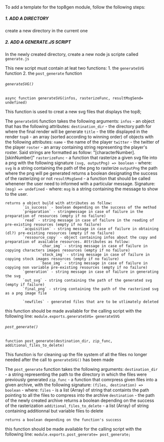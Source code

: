 To add a template for the top8gen module, follow the following steps:


##### 1. ADD A DIRECTORY

create a new directory in the current one

##### 2. ADD A GENERATE.JS SCRIPT

In the newly created directory, create a new node js scripte called `generate.js`

This new script must contain at leat two functions:
    1. the `generateSVG` function
    2. the `post_generate` function

###### `generateSVG()`

`async function generateSVG(infos, rasterizeFunc, resultMsgSend= undefined)`

This function is used to creat a new svg files that displays the top8;

The `generateSVG` function takes the following arguments:
    `infos` - an object that has the following attributes:
            `destination_dir` - the directory path for where the final render will be generate
            `title` - the title displayed in the render
            `top8` - an array (sorted according to winning order) of objects with the following attributes:
                    `name` - the name of the player
                    `twitter` - the twitter of the player
                    `roster` - an array containing string representing the player's roster. Said strings are formatted as follow:
                            "[characterNumber].[skinNumber]"
    `rasterizeFunc` - a function that rasterize a given svg file into a png with the following signature
            `(svg, outputPng) => boolean` - where:
                    `svg` is a string containing the path of the png to rasterize
                    `outputPng` the path where the png will pe generated
            returns a boolean designating the success of the rasterizing or not
    `resultMsgSend` - a function that should be called whenener the user need to informed with a particular message. Signature:
            `(msg) => undefined` - where:
                    `msg` is a string containing the message to show to the user.

    returns a object build with attributes as follow:
            `is_success` - boolean depending on the success of the method
            `preparation` - stringmessage in case of failure in the preparation of resources (empty if no failure)
            `read` - string message in case of failure in the reading of pre-existing resources (empty if no failure)
            `acquisition` - string message in case of failure in obtaining (dl?) pre-existing resources (empty if no failure)
            `ressource_copy` - object containing infos about the copy and preparation of available resources. Attributes as follow:
                    `char_img` - string message in case of failure in copying characters images resources (empty if no failure)
                    `stock_img` - string message in case of failure in copying stock images resources (empty if no failure)
                    `base_img` - string message in case of failure in copying non variable pre-existing resources (empty if no failure)
            `generation` - string message in case of failure in generating the svg
            `out_svg` - string containing the path of the generated svg (empty if failure)
            `final_png` - string containing the path of the rasterized svg as a png image file

            `newfiles` - generated files that are to be utlimately deleted

this function should be made available for the calling script with the following line:
`module.exports.generateSVG= generateSVG`


###### `post_generate()`

`function post_generate(destination_dir, zip_func, additional_files_to_delete)`

This function is for cleaning up the file system of all the files no longer needed after the call to `generateSVG()` has been made

The `post_generate` function takes the following arguments:
    `destination_dir` - a string representing the path to the directory in which the files were previously generated
    `zip_func` - a function that comrpress given files into a given archive, with the following signature:
            `(files, destination) => boolean` - where:
                    `files` - is a list (Array) of string that containts the path pointing to all the files to compress into the archive
                    `destination` - the path of the newly created archive
            returns a boolean depending on the success of the rasterization
    `additional_files_to_delete` - a list (Array) of string containing additionnal but variable files to delete

    returns a boolean depending on the function's success

this function should be made available for the calling script with the following line:
`module.exports.post_generate= post_generate;`
